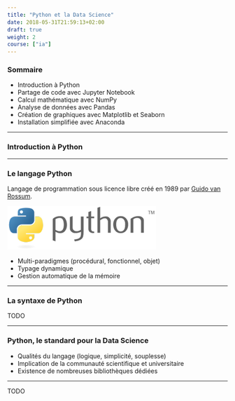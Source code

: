 ```yaml
---
title: "Python et la Data Science"
date: 2018-05-31T21:59:13+02:00
draft: true
weight: 2
course: ["ia"]
---
```


### Sommaire

* Introduction à Python
* Partage de code avec Jupyter Notebook
* Calcul mathématique avec NumPy
* Analyse de données avec Pandas
* Création de graphiques avec Matplotlib et Seaborn
* Installation simplifiée avec Anaconda

---

### Introduction à Python

---

### Le langage Python

Langage de programmation sous licence libre créé en 1989 par [Guido van Rossum](https://fr.wikipedia.org/wiki/Guido_van_Rossum).

![Python logo](images/Python_logo.png)

* Multi-paradigmes (procédural, fonctionnel, objet)
* Typage dynamique
* Gestion automatique de la mémoire

---

### La syntaxe de Python

TODO

---

### Python, le standard pour la Data Science

* Qualités du langage (logique, simplicité, souplesse)
* Implication de la communauté scientifique et universitaire
* Existence de nombreuses bibliothèques dédiées

---

TODO